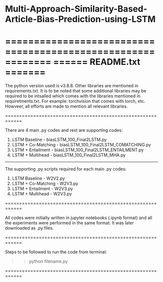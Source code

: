 # Multi-Approach-Similarity-Based-Article-Bias-Prediction-using-LSTM

============================================================
======                 README.txt                    =======
============================================================

The python version used is v3.8.8. Other libraries are mentioned in requirements.txt.
It is to be noted that some additional libraries may be required to be intsalled which comes with the libraries mentioned in requiretments.txt.
For example: torchvision that comes with torch, etc. Howveer, all efforts are made to mention all relevant libraries.

============================================================

There are 4 main .py codes and rest are supporting codes:
1. LSTM Baseline - biasLSTM_100_Final2LSTM.py
2. LSTM + Co-Matching - biasLSTM_100_Final2LSTM_COMATCHING.py
3. LSTM + Entailment - biasLSTM_100_Final2LSTM_ENTAILMENT.py
4. LSTM + Multihead - biasLSTM_100_Final2LSTM_MHA.py

------------------------------------------------------------

The supporting .py scripts required for each main .py codes:
1. LSTM Baseline - W2V2.py
2. LSTM + Co-Matching - W2V3.py
3. LSTM + Entailment - W2V3.py
4. LSTM + Multihead - W2V3.py

============================================================

All codes were initially written in jupyter notebooks (.ipynb format) and all the experiments were performed in the same format.
It was later downloaded as .py files.

============================================================

Steps to be followed to run the code from terminal:

>> python filename.py

============================================================
